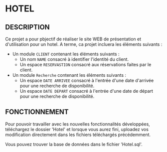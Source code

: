 # HOTEL

## DESCRIPTION

Ce projet a pour pbjectif de réaliser le site WEB de présentation et d'utilisation pour un hotel.
A terme, ca projet incluera les éléments suivants :

- Un module `CLIENT` contenant les éléments suivants :
  - Un nom `NAME` consacré à identifier l'identité du client.
  - Un espace `RESERVASTION` consacré aux réservations faites par le client.
- Un module `Recherche` contenant les éléments suivants :
  - Un espace `DATE ARRIVEE` consacré à l'entrée d'une date d'arrivée pour une recherche de disponibilité.
  - Un espace `DATE DEPART` consacré à l'entrée d'une date de départ pour une recherche de disponibilité.

## FONCTIONNEMENT

Pour pouvoir travailler avec les nouvelles fonctionnalités développées, téléchargez le dossier 'Hotel' et lorsque vous aurez fini, uploadez vos modification directement dans les fichiers téléchargés précédemment.

Vous pouvez trouver la base de données dans le fichier 'Hotel.sql'.
